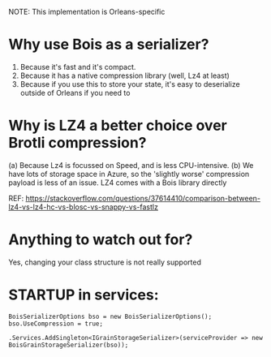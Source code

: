 ﻿NOTE: This implementation is Orleans-specific

# Why use Bois as a serializer?

1. Because it's fast and it's compact.
2. Because it has a native compression library (well, Lz4 at least)
3. Because if you use this to store your state, it's easy to deserialize outside of Orleans if you need to

# Why is LZ4 a better choice over Brotli compression?

(a) Because Lz4 is focussed on Speed, and is less CPU-intensive.
(b) We have lots of storage space in Azure, so the 'slightly worse' compression payload is less of an issue.
LZ4 comes with a Bois library directly

REF: https://stackoverflow.com/questions/37614410/comparison-between-lz4-vs-lz4-hc-vs-blosc-vs-snappy-vs-fastlz

# Anything to watch out for?

Yes, changing your class structure is not really supported


# STARTUP in services:

	BoisSerializerOptions bso = new BoisSerializerOptions();
	bso.UseCompression = true;

	.Services.AddSingleton<IGrainStorageSerializer>(serviceProvider => new BoisGrainStorageSerializer(bso));